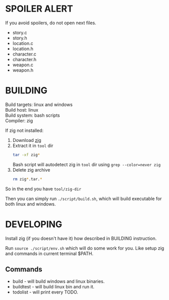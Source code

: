 # SPOILER ALERT

If you avoid spoilers, do not open next files.

- story.c
- story.h
- location.c
- location.h
- character.c
- character.h
- weapon.c
- weapon.h

# BUILDING

Build targets: linux and windows <br>
Build host: linux <br>
Build system: bash scripts <br>
Compiler: zig <br>

If zig not installed:

1. Download [zig](https://ziglang.org/download/)
2. Extract it in `tool` dir
   ```sh
   tar -xf zig*
   ```
   Bash script will autodetect zig in `tool` dir using `grep --color=never zig`
3. Delete zig archive
   ```sh
   rm zig*.tar.*
   ```

So in the end you have `tool/zig-dir`

Then you can simply run `./script/build.sh`, which will build executable for both linux and windows.

# DEVELOPING

Install zig (if you doesn't have it) how described in BUILDING instruction. <br>

Run `source ./script/env.sh` which will do some work for you. Like setup zig and commands in current terminal $PATH. <br>

## Commands

- build - will build windows and linux binaries.
- buildtest - will build linux bin and run it.
- todolist - will print every TODO.
